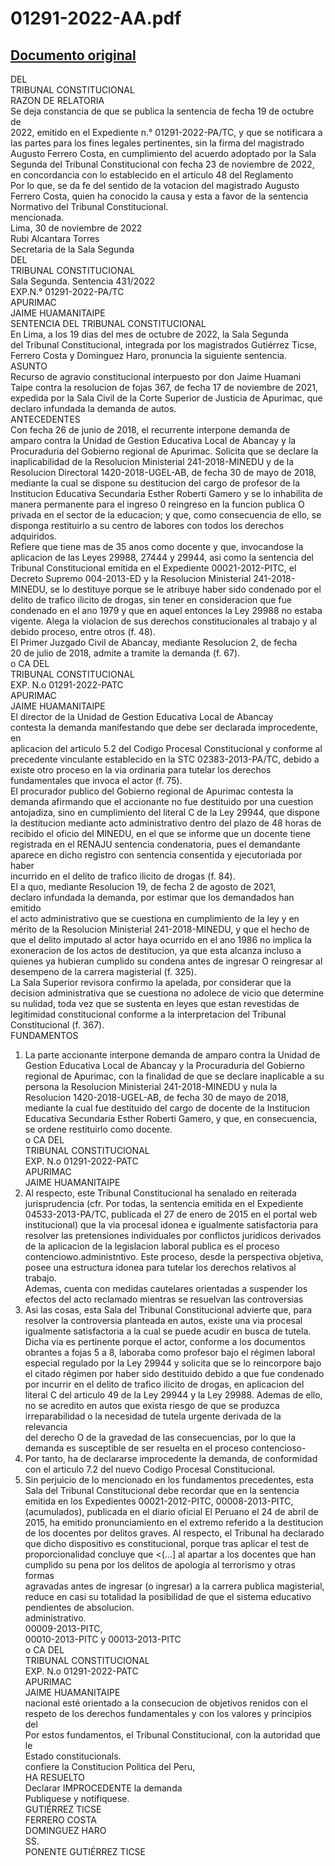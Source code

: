 
01291-2022-AA.pdf
=================
  
[Documento original](https://tc.gob.pe/jurisprudencia/2022/01291-2022-AA.pdf)  
---  
DEL  
TRIBUNAL CONSTITUCIONAL  
RAZON DE RELATORIA  
Se deja constancia de que se publica la sentencia de fecha 19 de octubre de  
2022, emitido en el Expediente n.° 01291-2022-PA/TC, y que se notificara a  
las partes para los fines legales pertinentes, sin la firma del magistrado  
Augusto Ferrero Costa, en cumplimiento del acuerdo adoptado por la Sala  
Segunda del Tribunal Constitucional con fecha 23 de noviembre de 2022,  
en concordancia con lo establecido en el articulo 48 del Reglamento  
Por lo que, se da fe del sentido de la votacion del magistrado Augusto  
Ferrero Costa, quien ha conocido la causa y esta a favor de la sentencia  
Normativo del Tribunal Constitucional.  
mencionada.  
Lima, 30 de noviembre de 2022  
Rubi Alcantara Torres  
Secretaria de la Sala Segunda  
DEL  
TRIBUNAL CONSTITUCIONAL  
Sala Segunda. Sentencia 431/2022  
EXP.N.° 01291-2022-PA/TC  
APURIMAC  
JAIME HUAMANITAIPE  
SENTENCIA DEL TRIBUNAL CONSTITUCIONAL  
En Lima, a los 19 dias del mes de octubre de 2022, la Sala Segunda  
del Tribunal Constitucional, integrada por los magistrados Gutiérrez Ticse,  
Ferrero Costa y Dominguez Haro, pronuncia la siguiente sentencia.  
ASUNTO  
Recurso de agravio constitucional interpuesto por don Jaime Huamani  
Taipe contra la resolucion de fojas 367, de fecha 17 de noviembre de 2021,  
expedida por la Sala Civil de la Corte Superior de Justicia de Apurimac, que  
declaro infundada la demanda de autos.  
ANTECEDENTES  
Con fecha 26 de junio de 2018, el recurrente interpone demanda de  
amparo contra la Unidad de Gestion Educativa Local de Abancay y la  
Procuraduria del Gobierno regional de Apurimac. Solicita que se declare la  
inaplicabilidad de la Resolucion Ministerial 241-2018-MINEDU y de la  
Resolucion Directoral 1420-2018-UGEL-AB, de fecha 30 de mayo de 2018,  
mediante la cual se dispone su destitucion del cargo de profesor de la  
Institucion Educativa Secundaria Esther Roberti Gamero y se lo inhabilita de  
manera permanente para el ingreso 0 reingreso en la funcion publica O  
privada en el sector de la educacion; y que, como consecuencia de ello, se  
disponga restituirlo a su centro de labores con todos los derechos adquiridos.  
Refiere que tiene mas de 35 anos como docente y que, invocandose la  
aplicacion de las Leyes 29988, 27444 y 29944, asi como la sentencia del  
Tribunal Constitucional emitida en el Expediente 00021-2012-PITC, el  
Decreto Supremo 004-2013-ED y la Resolucion Ministerial 241-2018-  
MINEDU, se lo destituye porque se le atribuye haber sido condenado por el  
delito de trafico ilicito de drogas, sin tener en consideracion que fue  
condenado en el ano 1979 y que en aquel entonces la Ley 29988 no estaba  
vigente. Alega la violacion de sus derechos constitucionales al trabajo y al  
debido proceso, entre otros (f. 48).  
El Primer Juzgado Civil de Abancay, mediante Resolucion 2, de fecha  
20 de julio de 2018, admite a tramite la demanda (f. 67).  
o CA DEL  
TRIBUNAL CONSTITUCIONAL  
EXP. N.o 01291-2022-PATC  
APURIMAC  
JAIME HUAMANITAIPE  
El director de la Unidad de Gestion Educativa Local de Abancay  
contesta la demanda manifestando que debe ser declarada improcedente, en  
aplicacion del articulo 5.2 del Codigo Procesal Constitucional y conforme al  
precedente vinculante establecido en la STC 02383-2013-PA/TC, debido a  
existe otro proceso en la via ordinaria para tutelar los derechos  
fundamentales que invoca el actor (f. 75).  
El procurador publico del Gobierno regional de Apurimac contesta la  
demanda afirmando que el accionante no fue destituido por una cuestion  
antojadiza, sino en cumplimiento del literal C de la Ley 29944, que dispone  
la destitucion mediante acto administrativo dentro del plazo de 48 horas de  
recibido el oficio del MINEDU, en el que se informe que un docente tiene  
registrada en el RENAJU sentencia condenatoria, pues el demandante  
aparece en dicho registro con sentencia consentida y ejecutoriada por haber  
incurrido en el delito de trafico ilicito de drogas (f. 84).  
El a quo, mediante Resolucion 19, de fecha 2 de agosto de 2021,  
declaro infundada la demanda, por estimar que los demandados han emitido  
el acto administrativo que se cuestiona en cumplimiento de la ley y en  
mérito de la Resolucion Ministerial 241-2018-MINEDU, y que el hecho de  
que el delito imputado al actor haya ocurrido en el ano 1986 no implica la  
exoneracion de los actos de destitucion, ya que esta alcanza incluso a  
quienes ya hubieran cumplido su condena antes de ingresar O reingresar al  
desempeno de la carrera magisterial (f. 325).  
La Sala Superior revisora confirmo la apelada, por considerar que la  
decision administrativa que se cuestiona no adolece de vicio que determine  
su nulidad, toda vez que se sustenta en leyes que estan revestidas de  
legitimidad constitucional conforme a la interpretacion del Tribunal  
Constitucional (f. 367).  
FUNDAMENTOS  
1. La parte accionante interpone demanda de amparo contra la Unidad de  
Gestion Educativa Local de Abancay y la Procuraduria del Gobierno  
regional de Apurimac, con la finalidad de que se declare inaplicable a su  
persona la Resolucion Ministerial 241-2018-MINEDU y nula la  
Resolucion 1420-2018-UGEL-AB, de fecha 30 de mayo de 2018,  
mediante la cual fue destituido del cargo de docente de la Institucion  
Educativa Secundaria Esther Roberti Gamero, y que, en consecuencia,  
se ordene restituirlo como docente.  
o CA DEL  
TRIBUNAL CONSTITUCIONAL  
EXP. N.o 01291-2022-PATC  
APURIMAC  
JAIME HUAMANITAIPE  
2. Al respecto, este Tribunal Constitucional ha senalado en reiterada  
jurisprudencia (cfr. Por todas, la sentencia emitida en el Expediente  
04533-2013-PA/TC, publicada el 27 de enero de 2015 en el portal web  
institucional) que la via procesal idonea e igualmente satisfactoria para  
resolver las pretensiones individuales por conflictos juridicos derivados  
de la aplicacion de la legislacion laboral publica es el proceso  
contenciowo.administntivo. Este proceso, desde la perspectiva objetiva,  
posee una estructura idonea para tutelar los derechos relativos al trabajo.  
Ademas, cuenta con medidas cautelares orientadas a suspender los  
efectos del acto reclamado mientras se resuelvan las controversias  
3. Asi las cosas, esta Sala del Tribunal Constitucional advierte que, para  
resolver la controversia planteada en autos, existe una via procesal  
igualmente satisfactoria a la cual se puede acudir en busca de tutela.  
Dicha via es pertinente porque el actor, conforme a los documentos  
obrantes a fojas 5 a 8, laboraba como profesor bajo el régimen laboral  
especial regulado por la Ley 29944 y solicita que se lo reincorpore bajo  
el citado régimen por haber sido destituido debido a que fue condenado  
por incurrir en el delito de trafico ilicito de drogas, en aplicacion del  
literal C del articulo 49 de la Ley 29944 y la Ley 29988. Ademas de ello,  
no se acredito en autos que exista riesgo de que se produzca  
irreparabilidad o la necesidad de tutela urgente derivada de la relevancia  
del derecho O de la gravedad de las consecuencias, por lo que la  
demanda es susceptible de ser resuelta en el proceso contencioso-  
4. Por tanto, ha de declararse improcedente la demanda, de conformidad  
con el articulo 7.2 del nuevo Codigo Procesal Constitucional.  
5. Sin perjuicio de lo mencionado en los fundamentos precedentes, esta  
Sala del Tribunal Constitucional debe recordar que en la sentencia  
emitida en los Expedientes 00021-2012-PITC, 00008-2013-PITC,  
(acumulados), publicada en el diario oficial El Peruano el 24 de abril de  
2015, ha emitido pronunciamiento en el extremo referido a la destitucion  
de los docentes por delitos graves. Al respecto, el Tribunal ha declarado  
que dicho dispositivo es constitucional, porque tras aplicar el test de  
proporcionalidad concluye que <(...] al apartar a los docentes que han  
cumplido su pena por los delitos de apologia al terrorismo y otras formas  
agravadas antes de ingresar (o ingresar) a la carrera publica magisterial,  
reduce en casi su totalidad la posibilidad de que el sistema educativo  
pendientes de absolucion.  
administrativo.  
00009-2013-PITC,  
00010-2013-PITC y 00013-2013-PITC  
o CA DEL  
TRIBUNAL CONSTITUCIONAL  
EXP. N.o 01291-2022-PATC  
APURIMAC  
JAIME HUAMANITAIPE  
nacional esté orientado a la consecucion de objetivos renidos con el  
respeto de los derechos fundamentales y con los valores y principios del  
Por estos fundamentos, el Tribunal Constitucional, con la autoridad que le  
Estado constitucionals.  
confiere la Constitucion Politica del Peru,  
HA RESUELTO  
Declarar IMPROCEDENTE la demanda  
Publiquese y notifiquese.  
GUTIÉRREZ TICSE  
FERRERO COSTA  
DOMINGUEZ HARO  
SS.  
PONENTE GUTIÉRREZ TICSE